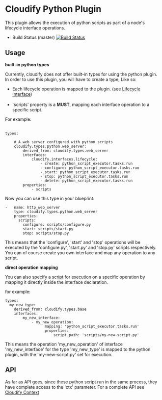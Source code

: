 # Cloudify Python Plugin

This plugin allows the execution of python scripts as part of a node's lifecycle interface operations.


- Build Status (master) [![Build Status](https://secure.travis-ci.org/cloudify-cosmo/cloudify-python-plugin.png?branch=develop)](http://travis-ci.org/cloudify-cosmo/cloudify-python-plugin)

## Usage

**built-in python types**

Currently, cloudify does not offer built-in types for using the python plugin. In order to use this plugin,
you will have to create a type, Like so:

* Each lifecycle operation is mapped to the plugin. (see [Lifecycle Interface](https://github.com/cloudify-cosmo/cloudify-manager/blob/develop/resources/rest-service/cloudify/types/types.yaml#L19)) <br><br>
* 'scripts' property is a <b>MUST</b>, mapping each interface operation to a specific script.

For example: <br><br>

    types:

        # A web server configured with python scripts
        cloudify.types.python.web_server:
            derived_from: cloudify.types.web_server
            interfaces:
                cloudify.interfaces.lifecycle:
                    - create: python_script_executor.tasks.run
                    - configure: python_script_executor.tasks.run
                    - start: python_script_executor.tasks.run
                    - stop: python_script_executor.tasks.run
                    - delete: python_script_executor.tasks.run
            properties:
                - scripts


Now you can use this type in your blueprint:

    -   name: http_web_server
        type: cloudify.types.python.web_server
        properties:
          scripts:
            configure: scripts/configure.py
            start: scripts/start.py
            stop: scripts/stop.py

This means that the 'configure', 'start' and 'stop' operations will be executed by the 'configure.py', 'start.py' and 'stop.py' scripts respectively. You can of course create you own interface and map any operation to any script.

**direct operation mapping**

You can also specify a script for execution on a specific operation by mapping it directly inside the interface declaration.

for example:

    types:
      my_new_type:
        derived_from: cloudify.types.base
        interfaces:
            my_new_interface:
                - my_new_operation:
                      mapping: 'python_script_executor.tasks.run'
                      properties:
                          script_path: 'scripts/my-new-script.py'

This means the operation 'my_new_operation' of interface 'my_new_interface' for the type 'my_new_type' is mapped to the python plugin, with the 'my-new-script.py' set for execution.

## API

As far as API goes, since these python script run in the same process, they have complete access to the 'ctx' parameter. For a complete API see [Cloudify Context](https://github.com/cloudify-cosmo/cloudify-plugins-common/blob/develop/cloudify/context.py)


